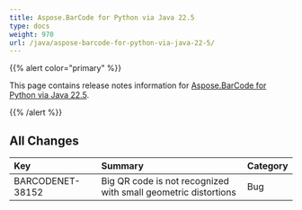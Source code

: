 ```yaml
---
title: Aspose.BarCode for Python via Java 22.5
type: docs
weight: 970
url: /java/aspose-barcode-for-python-via-java-22-5/
---
```


{{% alert color="primary" %}} 

This page contains release notes information for [Aspose.BarCode for Python via Java 22.5](https://downloads.aspose.com/barcode/python-java/new-releases/aspose.barcode-for-python-via-java-22.5/).

{{% /alert %}} 
## **All Changes**

|**Key**|**Summary**|**Category**|
| :- | :- | :- |
|BARCODENET-38152|Big QR code is not recognized with small geometric distortions|Bug|
